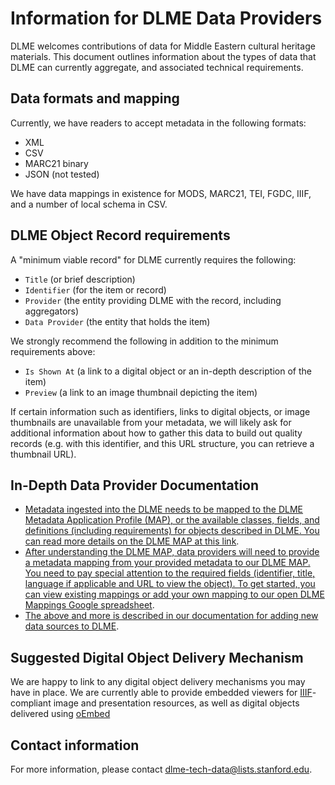 # Information for DLME Data Providers

DLME welcomes contributions of data for Middle Eastern cultural heritage materials. This document outlines information about the types of data that DLME can currently aggregate, and associated technical requirements.

## Data formats and mapping

Currently, we have readers to accept metadata in the following formats:

* XML
* CSV
* MARC21 binary
* JSON (not tested)

We have data mappings in existence for MODS, MARC21, TEI, FGDC, IIIF, and a number of local schema in CSV.

## DLME Object Record requirements

A "minimum viable record" for DLME currently requires the following:

* `Title` (or brief description)
* `Identifier` (for the item or record)
* `Provider` (the entity providing DLME with the record, including aggregators)
* `Data Provider` (the entity that holds the item)

We strongly recommend the following in addition to the minimum requirements above:

* `Is Shown At` (a link to a digital object or an in-depth description of the item)
* `Preview` (a link to an image thumbnail depicting the item)

If certain information such as identifiers, links to digital objects, or image thumbnails are unavailable from your metadata, we will likely ask for additional information about how to gather this data to build out quality records (e.g. with this identifier, and this URL structure, you can retrieve a thumbnail URL).

## In-Depth Data Provider Documentation

* [Metadata ingested into the DLME needs to be mapped to the DLME Metadata Application Profile (MAP), or the available classes, fields, and definitions (including requirements) for objects described in DLME. You can read more details on the DLME MAP at this link](application_profile.md).
* [After understanding the DLME MAP, data providers will need to provide a metadata mapping from your provided metadata to our DLME MAP. You need to pay special attention to the required fields (identifier, title, language if applicable and URL to view the object). To get started, you can view existing mappings or add your own mapping to our open DLME Mappings Google spreadsheet](https://docs.google.com/spreadsheets/d/1Sp7uMHizVX7xN7xN9mm-vgEuESQBovXO-qenAo_TV-w/edit).
* [The above and more is described in our documentation for adding new data sources to DLME](add_data_source.md).

## Suggested Digital Object Delivery Mechanism

We are happy to link to any digital object delivery mechanisms you may have in place. We are currently able to provide embedded viewers for [IIIF](http://iiif.io)-compliant image and presentation resources, as well as digital objects delivered using [oEmbed](http://oembed.com/)

## Contact information

For more information, please contact [dlme-tech-data@lists.stanford.edu](mailto:dlme-tech-data@lists.stanford.edu).
